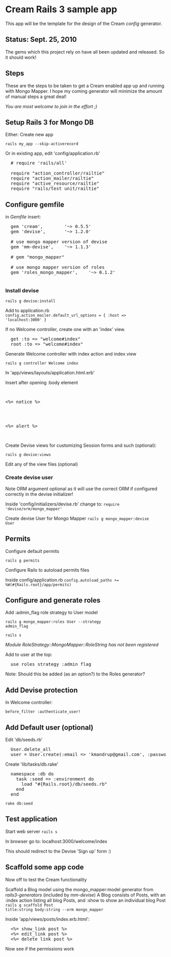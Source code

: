 # Cream Rails 3 sample app

This app will be the template for the design of the Cream *config* generator.

## Status: Sept. 25, 2010

The gems which this project rely on have all been updated and released. So it should work!

## Steps 

These are the steps to be taken to get a Cream enabled app up and running with Mongo Mapper. 
I hope my coming generator will minimize the amount of manual steps a great deal! 

*You are most welcome to join in the effort ;)*

## Setup Rails 3 for Mongo DB

Either: Create new app

<code>rails my_app --skip-activerecord</code>

Or in existing app, edit 'config/application.rb'
<pre>
  # require 'rails/all'  

  require "action_controller/railtie"
  require "action_mailer/railtie"
  require "active_resource/railtie"
  require "rails/test_unit/railtie"  
</pre>

## Configure gemfile
   
in *Gemfile* insert:

<pre>
  gem 'cream',        '~> 0.5.5' 
  gem 'devise',       '~> 1.2.0' 

  # use mongo mapper version of devise
  gem 'mm-devise',    '~> 1.1.3'

  # gem "mongo_mapper"

  # use mongo mapper version of roles
  gem 'roles_mongo_mapper',    '~> 0.1.2'
  
</pre>

### Install devise 

<code>rails g devise:install</code>

Add to application.rb             
<code>config.action_mailer.default_url_options = { :host => 'localhost:3000' }</code>

If no Welcome controller, create one with an 'index' view.
<pre>
  get :to => "welcome#index"
  root :to => "welcome#index"  
</pre>

Generate Welcome controller with index action and index view

<code>rails g controller Welcome index</code>

In 'app/views/layouts/application.html.erb'

Insert after opening :body element
<pre>
  <p class="notice"><%= notice %></p>
  <p class="alert"><%= alert %></p>  
</pre>

Create Devise views for customizing Session forms and such (optional):

<code>rails g devise:views</code>

Edit any of the view files (optional)

### Create devise user

Note ORM argument optional as it will use the correct ORM if configured correctly in the devise initializer!

Inside 'config/initializers/devise.rb' change to:
<code>require 'devise/orm/mongo_mapper'</code>  

Create devise User for Mongo Mapper
<code>rails g mongo_mapper:devise User</code>

## Permits

Configure default permits 

<code>rails g permits</code>

Configure Rails to autoload permits files

Inside config/application.rb
<code>config.autoload_paths += %W(#{Rails.root}/app/permits)</code>    

## Configure and generate roles

Add :admin_flag role strategy to User model

<code>rails g mongo_mapper:roles User --strategy admin_flag</code> 

<code>rails s</code>

*Module RoleStrategy::MongoMapper::RoleString has not been registered*

Add to user at the top:
<pre>
  use_roles_strategy :admin_flag
</pre>

Note: Should this be added (as an option?) to the Roles generator?

## Add Devise protection

In Welcome controller:

<code>before_filter :authenticate_user!</code> 

## Add Default user (optional)

Edit 'db/seeds.rb'
<pre>
  User.delete_all
  user = User.create(:email => 'kmandrup@gmail.com', :password => '123456', :password_confirmation => '123456')  
</pre>

Create 'lib/tasks/db.rake'
<pre>
  namespace :db do
    task :seed => :environment do
      load "#{Rails.root}/db/seeds.rb"
    end
  end  
</pre> 

<code>rake db:seed</code>     

## Test application

Start web server
<code>rails s</code>

In browser go to: localhost:3000/welcome/index

This should redirect to the Devise 'Sign up' form :) 

## Scaffold some app code

Now off to test the Cream functionality

Scaffold a Blog model using the mongo_mapper:model generator from *rails3-generators* (included by *mm-devise*)
A Blog consists of Posts, with an :index action listing all blog Posts, and :show to show an individual blog Post 
<code>rails g scaffold Post title:string body:string --orm mongo_mapper</code>

Inside 'app/views/posts/index.erb.html':
<pre>
  <%= show_link post %>
  <%= edit_link post %>
  <%= delete_link post %>
</pre>

Now see if the permissions work
